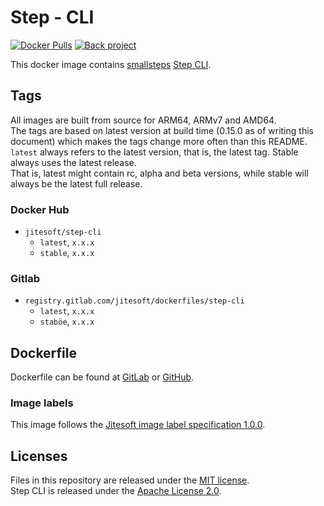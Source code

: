 # Step - CLI

[![Docker Pulls](https://img.shields.io/docker/pulls/jitesoft/step-cli.svg)](https://hub.docker.com/r/jitesoft/step-cli)
[![Back project](https://img.shields.io/badge/Open%20Collective-Tip%20the%20devs!-blue.svg)](https://opencollective.com/jitesoft-open-source)

This docker image contains [smallsteps](https://smallstep.com/) [Step CLI](https://github.com/smallstep/cli).  

## Tags

All images are built from source for ARM64, ARMv7 and AMD64.  
The tags are based on latest version at build time (0.15.0 as of writing this document) 
which makes the tags change more often than this README.    
`latest` always refers to the latest version, that is, the latest tag. Stable always uses the latest release.  
That is, latest might contain rc, alpha and beta versions, while stable will always be the latest full release.

### Docker Hub

* `jitesoft/step-cli`
    * `latest`, `x.x.x`
    * `stable`, `x.x.x`

### Gitlab

* `registry.gitlab.com/jitesoft/dockerfiles/step-cli`
  * `latest`, `x.x.x`
  * `staböe`, `x.x.x`
  
## Dockerfile

Dockerfile can be found at [GitLab](https://gitlab.com/jitesoft/dockerfiles/step-cli) or [GitHub](https://github.com/jitesoft/docker-step-cli).

### Image labels

This image follows the [Jitesoft image label specification 1.0.0](https://gitlab.com/snippets/1866155).

## Licenses

Files in this repository are released under the [MIT license](https://gitlab.com/jitesoft/dockerfiles/step-cli/-/blob/master/LICENSE).  
Step CLI is released under the [Apache License 2.0](https://github.com/smallstep/cli/blob/master/LICENSE).

